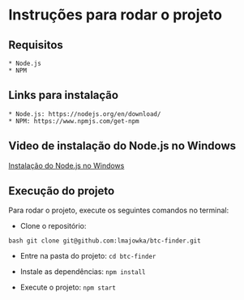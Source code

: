 # Instruções para rodar o projeto

## Requisitos
    * Node.js
    * NPM
## Links para instalação
    * Node.js: https://nodejs.org/en/download/
    * NPM: https://www.npmjs.com/get-npm

## Video de instalação do Node.js no Windows
   
   <a href="https://www.youtube.com/watch?v=3bDtzMzaaCw" target="_blank">Instalação do Node.js no Windows</a>

## Execução do projeto

Para rodar o projeto, execute os seguintes comandos no terminal:
 * Clone o repositório:

  ```bash git clone git@github.com:lmajowka/btc-finder.git ```
 * Entre na pasta do projeto:
  ``` cd btc-finder ```
 * Instale as dependências:
 ``` npm install ```

 * Execute o projeto:
 ``` npm start ```


